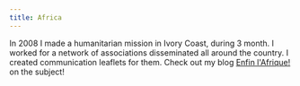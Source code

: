 ```yaml
---
title: Africa
---
```


In 2008 I made a humanitarian mission in Ivory Coast, during 3 month. I worked for a network of associations disseminated all around the country. I created communication leaflets for them. Check out my blog [Enfin l'Afrique!](http://enfinlafrique.uniterre.com/) on the subject!
